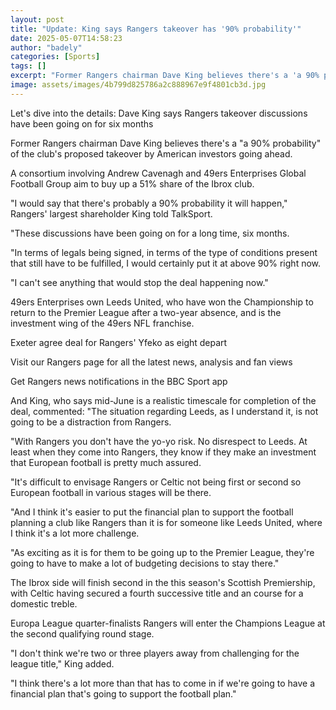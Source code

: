 ```yaml
---
layout: post
title: "Update: King says Rangers takeover has '90% probability'"
date: 2025-05-07T14:58:23
author: "badely"
categories: [Sports]
tags: []
excerpt: "Former Rangers chairman Dave King believes there's a 'a 90% probability' of the club's proposed takeover by American investors going ahead."
image: assets/images/4b799d825786a2c888967e9f4801cb3d.jpg
---
```


Let's dive into the details: Dave King says Rangers takeover discussions have been going on for six months

Former Rangers chairman Dave King believes there's a "a 90% probability" of the club's proposed takeover by American investors going ahead.

A consortium involving Andrew Cavenagh and 49ers Enterprises Global Football Group aim to buy up a 51% share of the Ibrox club.

"I would say that there's probably a 90% probability it will happen," Rangers' largest shareholder King told TalkSport.

"These discussions have been going on for a long time, six months.

"In terms of legals being signed, in terms of the type of conditions present that still have to be fulfilled, I would certainly put it at above 90% right now.

"I can't see anything that would stop the deal happening now."

49ers Enterprises own Leeds United, who have won the Championship to return to the Premier League after a two-year absence, and is the investment wing of the 49ers NFL franchise.

Exeter agree deal for Rangers' Yfeko as eight depart

Visit our Rangers page for all the latest news, analysis and fan views

Get Rangers news notifications in the BBC Sport app

And King, who says mid-June is a realistic timescale for completion of the deal, commented: "The situation regarding Leeds, as I understand it, is not going to be a distraction from Rangers.

"With Rangers you don't have the yo-yo risk. No disrespect to Leeds. At least when they come into Rangers, they know if they make an investment that European football is pretty much assured.

"It's difficult to envisage Rangers or Celtic not being first or second so European football in various stages will be there.

"And I think it's easier to put the financial plan to support the football planning a club like Rangers than it is for someone like Leeds United, where I think it's a lot more challenge.

"As exciting as it is for them to be going up to the Premier League, they're going to have to make a lot of budgeting decisions to stay there."

The Ibrox side will finish second in the this season's Scottish Premiership, with Celtic having secured a fourth successive title and an course for a domestic treble.

Europa League quarter-finalists Rangers will enter the Champions League at the second qualifying round stage.

"I don't think we're two or three players away from challenging for the league title," King added.

"I think there's a lot more than that has to come in if we're going to have a financial plan that's going to support the football plan."

